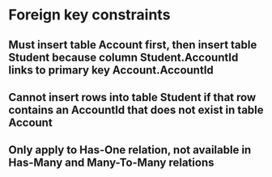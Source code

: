 # Foreign key constraints

## Must insert table Account first, then insert table Student because column Student.AccountId links to primary key Account.AccountId

## Cannot insert rows into table Student if that row contains an AccountId that does not exist in table Account

## Only apply to Has-One relation, not available in Has-Many and Many-To-Many relations